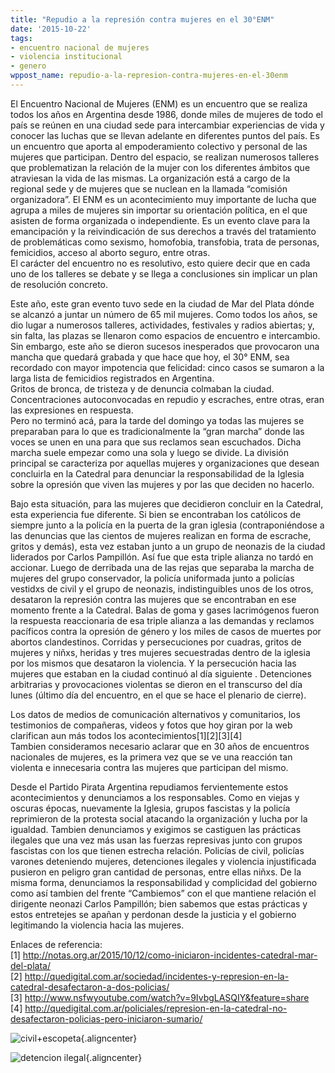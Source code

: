 ```yaml
---
title: "Repudio a la represión contra mujeres en el 30°ENM"
date: '2015-10-22'
tags:
- encuentro nacional de mujeres
- violencia institucional
- genero
wppost_name: repudio-a-la-represion-contra-mujeres-en-el-30enm
---
```



El Encuentro Nacional de Mujeres (ENM) es un encuentro que se realiza
todos los años en Argentina desde 1986, donde miles de mujeres de todo
el país se reúnen en una ciudad sede para intercambiar experiencias de
vida y conocer las luchas que se llevan adelante en diferentes puntos
del país. Es un encuentro que aporta al empoderamiento colectivo y
personal de las mujeres que participan. Dentro del espacio, se realizan
numerosos talleres que problematizan la relación de la mujer con los
diferentes ámbitos que atraviesan la vida de las mismas. La organización
está a cargo de la regional sede y de mujeres que se nuclean en la
llamada “comisión organizadora”. El ENM es un acontecimiento muy
importante de lucha que agrupa a miles de mujeres sin importar su
orientación política, en el que asisten de forma organizada o
independiente. Es un evento clave para la emancipación y la
reivindicación de sus derechos a través del tratamiento de problemáticas
como sexismo, homofobia, transfobia, trata de personas, femicidios,
acceso al aborto seguro, entre otras.\
El carácter del encuentro no es resolutivo, esto quiere decir que en
cada uno de los talleres se debate y se llega a conclusiones sin
implicar un plan de resolución concreto.

Este año, este gran evento tuvo sede en la ciudad de Mar del Plata dónde
se alcanzó a juntar un número de 65 mil mujeres. Como todos los años, se
dio lugar a numerosos talleres, actividades, festivales y radios
abiertas; y, sin falta, las plazas se llenaron como espacios de
encuentro e intercambio. Sin embargo, este año se dieron sucesos
inesperados que provocaron una mancha que quedará grabada y que hace que
hoy, el 30° ENM, sea recordado con mayor impotencia que felicidad: cinco
casos se sumaron a la larga lista de femicidios registrados en
Argentina.\
Gritos de bronca, de tristeza y de denuncia colmaban la ciudad.
Concentraciones autoconvocadas en repudio y escraches, entre otras, eran
las expresiones en respuesta.\
Pero no terminó acá, para la tarde del domingo ya todas las mujeres se
preparaban para lo que es tradicionalmente la “gran marcha” donde las
voces se unen en una para que sus reclamos sean escuchados. Dicha marcha
suele empezar como una sola y luego se divide. La división principal se
caracteriza por aquellas mujeres y organizaciones que desean concluirla
en la Catedral para denunciar la responsabilidad de la Iglesia sobre la
opresión que viven las mujeres y por las que deciden no hacerlo.

Bajo esta situación, para las mujeres que decidieron concluir en la
Catedral, esta experiencia fue diferente. Si bien se encontraban los
católicos de siempre junto a la policía en la puerta de la gran iglesia
(contraponiéndose a las denuncias que las cientos de mujeres realizan en
forma de escrache, gritos y demás), esta vez estaban junto a un grupo de
neonazis de la ciudad liderados por Carlos Pampillón. Así fue que esta
triple alianza no tardó en accionar. Luego de derribada una de las rejas
que separaba la marcha de mujeres del grupo conservador, la policía
uniformada junto a policías vestidxs de civil y el grupo de neonazis,
indistinguibles unos de los otros, desataron la represión contra las
mujeres que se encontraban en ese momento frente a la Catedral. Balas de
goma y gases lacrimógenos fueron la respuesta reaccionaria de esa triple
alianza a las demandas y reclamos pacíficos contra la opresión de género
y los miles de casos de muertes por abortos clandestinos. Corridas y
persecuciones por cuadras, gritos de mujeres y niñxs, heridas y tres
mujeres secuestradas dentro de la iglesia por los mismos que desataron
la violencia. Y la persecución hacia las mujeres que estaban en la
ciudad continuó al día siguiente . Detenciones arbitrarias y
provocaciones violentas se dieron en el transcurso del día lunes (último
día del encuentro, en el que se hace el plenario de cierre).

Los datos de medios de comunicación alternativos y comunitarios, los
testimonios de compañeras, videos y fotos que hoy giran por la web
clarifican aun más todos los acontecimientos\[1\]\[2\]\[3\]\[4\]\
Tambien consideramos necesario aclarar que en 30 años de encuentros
nacionales de mujeres, es la primera vez que se ve una reacción tan
violenta e innecesaria contra las mujeres que participan del mismo.

Desde el Partido Pirata Argentina repudiamos fervientemente estos
acontecimientos y denunciamos a los responsables. Como en viejas y
oscuras épocas, nuevamente la Iglesia, grupos fascistas y la policía
reprimieron de la protesta social atacando la organización y lucha por
la igualdad. Tambien denunciamos y exigimos se castiguen las prácticas
ilegales que una vez más usan las fuerzas represivas junto con grupos
fascistas con los que tienen estrecha relación. Policías de civil,
policías varones deteniendo mujeres, detenciones ilegales y violencia
injustificada pusieron en peligro gran cantidad de personas, entre ellas
niñxs. De la misma forma, denunciamos la responsabilidad y complicidad
del gobierno como así tambien del frente “Cambiemos” con el que mantiene
relación el dirigente neonazi Carlos Pampillón; bien sabemos que estas
prácticas y estos entretejes se apañan y perdonan desde la justicia y el
gobierno legitimando la violencia hacia las mujeres.

Enlaces de referencia:\
\[1\]
<http://notas.org.ar/2015/10/12/como-iniciaron-incidentes-catedral-mar-del-plata/>\
\[2\]
<http://quedigital.com.ar/sociedad/incidentes-y-represion-en-la-catedral-desafectaron-a-dos-policias/>\
\[3\] <http://www.nsfwyoutube.com/watch?v=9IvbgLASQIY&feature=share>\
\[4\]
<http://quedigital.com.ar/policiales/represion-en-la-catedral-no-desafectaron-policias-pero-iniciaron-sumario/>

![civil+escopeta](http://static.grupo23.com/f/YWR2Zi9pbWFnZW5lcy8yMDE1LzEwLzU2MWM1NjcwMzliYWQuanBnfHw2NTB8fDY1MHx8dGh1bWI/561c567039bad.jpg?v1.018){.aligncenter}

![detencion
ilegal](http://www.anred.org/IMG/jpg/tapa_3-77.jpg){.aligncenter}

